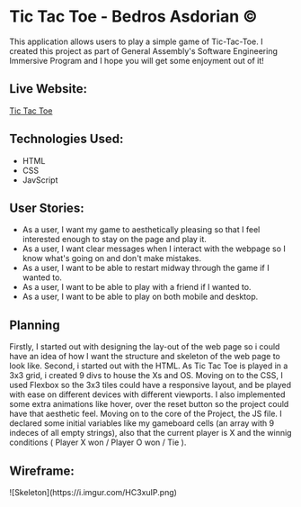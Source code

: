 **<h1>Tic Tac Toe -  Bedros Asdorian © </h1>**
This application allows users to play a simple game of Tic-Tac-Toe. I created this project as part of General Assembly's Software Engineering Immersive Program and I hope you will get some enjoyment out of it!
**<h2>Live Website:</h2>**
  <a href="https://pages.git.generalassemb.ly/bedrosasdorian/Project01/">Tic Tac Toe</a>
**<h2>Technologies Used:</h2>**
  <ul>
  <li>HTML</li>
  <li>CSS</li>
  <li>JavScript</li>
  </ul>
<h2>User Stories:</h2>
  <ul>
  <li>As a user, I want my game to aesthetically pleasing so that I feel interested enough to stay on the page and play it.</li>
  <li>As a user, I want clear messages when I interact with the webpage so I know what's going on and don't make mistakes.</li>
  <li>As a user, I want to be able to restart midway through the game if I wanted to.</li>
  <li>As a user, I want to be able to play with a friend if I wanted to.</li>
  <li>As a user, I want to be able to play on both mobile and desktop.</li>
  </ul>
<h2>Planning</h2>
Firstly, I started out with designing the lay-out of the web page so i could have an idea of how I want the structure and skeleton of the web page to look like. Second, i started out with the HTML. As Tic Tac Toe is played in a 3x3 grid, i created 9 divs to house the Xs and OS. Moving on to the CSS, I used Flexbox so the 3x3 tiles could have a responsive layout, and be played with ease on different devices with different viewports. I also implemented some extra animations like hover, over the reset button so the project could have that aesthetic feel. Moving on to the core of the Project, the JS file. I declared some initial variables like my gameboard cells (an array with 9 indeces of all empty strings), also that the current player is X and the winnig conditions ( Player X won / Player O won / Tie ).
<h2>Wireframe:</h2>
![Skeleton](https://i.imgur.com/HC3xuIP.png)
